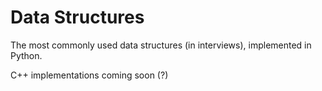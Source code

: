 # Data Structures

The most commonly used data structures (in interviews), implemented in Python.

C++ implementations coming soon (?)